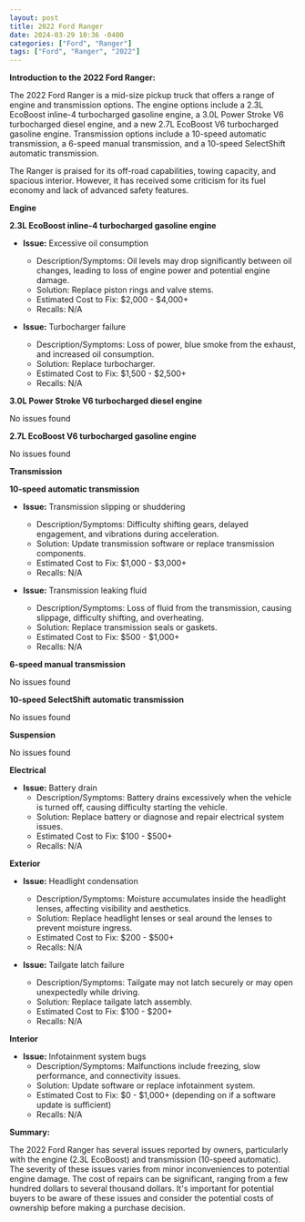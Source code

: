 ```yaml
---
layout: post
title: 2022 Ford Ranger
date: 2024-03-29 10:36 -0400
categories: ["Ford", "Ranger"]
tags: ["Ford", "Ranger", "2022"]
---
```

**Introduction to the 2022 Ford Ranger:**

The 2022 Ford Ranger is a mid-size pickup truck that offers a range of engine and transmission options. The engine options include a 2.3L EcoBoost inline-4 turbocharged gasoline engine, a 3.0L Power Stroke V6 turbocharged diesel engine, and a new 2.7L EcoBoost V6 turbocharged gasoline engine. Transmission options include a 10-speed automatic transmission, a 6-speed manual transmission, and a 10-speed SelectShift automatic transmission.

The Ranger is praised for its off-road capabilities, towing capacity, and spacious interior. However, it has received some criticism for its fuel economy and lack of advanced safety features.

**Engine**

**2.3L EcoBoost inline-4 turbocharged gasoline engine**

* **Issue:** Excessive oil consumption
    * Description/Symptoms: Oil levels may drop significantly between oil changes, leading to loss of engine power and potential engine damage.
    * Solution: Replace piston rings and valve stems.
    * Estimated Cost to Fix: $2,000 - $4,000+
    * Recalls: N/A

* **Issue:** Turbocharger failure
    * Description/Symptoms: Loss of power, blue smoke from the exhaust, and increased oil consumption.
    * Solution: Replace turbocharger.
    * Estimated Cost to Fix: $1,500 - $2,500+
    * Recalls: N/A

**3.0L Power Stroke V6 turbocharged diesel engine**

No issues found

**2.7L EcoBoost V6 turbocharged gasoline engine**

No issues found

**Transmission**

**10-speed automatic transmission**

* **Issue:** Transmission slipping or shuddering
    * Description/Symptoms: Difficulty shifting gears, delayed engagement, and vibrations during acceleration.
    * Solution: Update transmission software or replace transmission components.
    * Estimated Cost to Fix: $1,000 - $3,000+
    * Recalls: N/A

* **Issue:** Transmission leaking fluid
    * Description/Symptoms: Loss of fluid from the transmission, causing slippage, difficulty shifting, and overheating.
    * Solution: Replace transmission seals or gaskets.
    * Estimated Cost to Fix: $500 - $1,000+
    * Recalls: N/A

**6-speed manual transmission**

No issues found

**10-speed SelectShift automatic transmission**

No issues found

**Suspension**

No issues found

**Electrical**

* **Issue:** Battery drain
    * Description/Symptoms: Battery drains excessively when the vehicle is turned off, causing difficulty starting the vehicle.
    * Solution: Replace battery or diagnose and repair electrical system issues.
    * Estimated Cost to Fix: $100 - $500+
    * Recalls: N/A

**Exterior**

* **Issue:** Headlight condensation
    * Description/Symptoms: Moisture accumulates inside the headlight lenses, affecting visibility and aesthetics.
    * Solution: Replace headlight lenses or seal around the lenses to prevent moisture ingress.
    * Estimated Cost to Fix: $200 - $500+
    * Recalls: N/A

* **Issue:** Tailgate latch failure
    * Description/Symptoms: Tailgate may not latch securely or may open unexpectedly while driving.
    * Solution: Replace tailgate latch assembly.
    * Estimated Cost to Fix: $100 - $200+
    * Recalls: N/A

**Interior**

* **Issue:** Infotainment system bugs
    * Description/Symptoms: Malfunctions include freezing, slow performance, and connectivity issues.
    * Solution: Update software or replace infotainment system.
    * Estimated Cost to Fix: $0 - $1,000+ (depending on if a software update is sufficient)
    * Recalls: N/A

**Summary:**

The 2022 Ford Ranger has several issues reported by owners, particularly with the engine (2.3L EcoBoost) and transmission (10-speed automatic). The severity of these issues varies from minor inconveniences to potential engine damage. The cost of repairs can be significant, ranging from a few hundred dollars to several thousand dollars. It's important for potential buyers to be aware of these issues and consider the potential costs of ownership before making a purchase decision.
